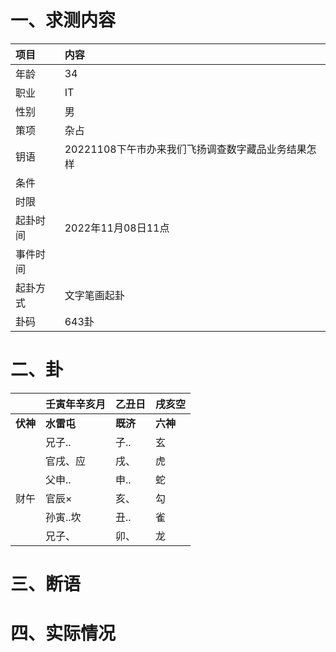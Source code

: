 # 一、求测内容
|项目|内容|
|:-|:-|
|年龄|34|
|职业|IT|
|性别|男|
|策项|杂占|
|钥语|20221108下午市办来我们飞扬调查数字藏品业务结果怎样|
|条件||
|时限||
|起卦时间|2022年11月08日11点|
|事件时间||
|起卦方式|文字笔画起卦|
|卦码|643卦|

# 二、卦
||壬寅年辛亥月|乙丑日|戌亥空|
|:-|:-|:-|:-|
|**伏神**|**水雷屯**|**既济**|**六神**|
||兄子..|子..|玄|
||官戌、应|戌、|虎|
||父申..|申..|蛇|
|财午|官辰×|亥、|勾|
||孙寅..坎|丑..|雀|
||兄子、|卯、|龙|


# 三、断语

# 四、实际情况